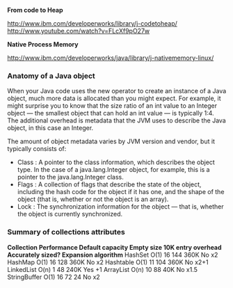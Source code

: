 __From code to Heap__

http://www.ibm.com/developerworks/library/j-codetoheap/
http://www.youtube.com/watch?v=FLcXf9pO27w

__Native Process Memory__

http://www.ibm.com/developerworks/java/library/j-nativememory-linux/

### Anatomy of a Java object

When your Java code uses the new operator to create an instance of a Java object, much more data is allocated than you might expect. For example, it might surprise you to know that the size ratio of an int value to an Integer object — the smallest object that can hold an int value — is typically 1:4. The additional overhead is metadata that the JVM uses to describe the Java object, in this case an Integer.

The amount of object metadata varies by JVM version and vendor, but it typically consists of:

* Class : A pointer to the class information, which describes the object type. In the case of a java.lang.Integer object, for example, this is a pointer to the java.lang.Integer class.
* Flags : A collection of flags that describe the state of the object, including the hash code for the object if it has one, and the shape of the object (that is, whether or not the object is an array).
* Lock : The synchronization information for the object — that is, whether the object is currently synchronized.

###  Summary of collections attributes

__Collection	Performance	Default capacity	Empty size	10K entry overhead	Accurately sized?	Expansion algorithm__
HashSet	O(1)	16  144	360K	No	x2
HashMap	O(1)	16	128	360K	No	x2
Hashtable	O(1)	11	104	360K	No	x2+1
LinkedList	O(n)	1	48	240K	Yes	+1
ArrayList	O(n)	10	88	40K	No	x1.5
StringBuffer	O(1)	16	72	24	No	x2
